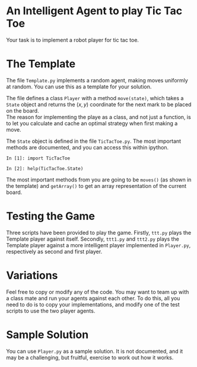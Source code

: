 # An Intelligent Agent to play Tic Tac Toe

Your task is to implement a robot player for tic tac toe.

# The Template

The file `Template.py` implements a random agent, making moves
uniformly at random.  You can use this as a template for your 
solution.

The file defines a class `Player` with a method `move(state)`,
which takes a `State` object and returns the $(x,y)$ coordinate
for the next mark to be placed on the board.  
The reason for implementing the playe as a class, and not just
a function, is to let you calculate and cache an optimal strategy
when first making a move.

The `State` object is defined in the file `TicTacToe.py`.
The most important methods are documented, and you can access
this within ipython.

```
In [1]: import TicTacToe

In [2]: help(TicTacToe.State)
```

The most important methods from you are going to be `moves()`
(as shown in the template) and `getArray()` to get an array
representation of the current board.

# Testing the Game

Three scripts have been provided to play the game.
Firstly, `ttt.py` plays the Template player against itself.
Secondly, `ttt1.py` and `ttt2.py` plays the Template player against
a more intelligent player implemented in `Player.py`, respectively as
second and first player.

# Variations

Feel free to copy or modify any of the code.  You may want to 
team up with a class mate and run your agents against each other.
To do this, all you need to do is to copy your implementations, and
modify one of the test scripts to use the two player agents.

# Sample Solution

You can use `Player.py` as a sample solution.  It is not documented,
and it may be a challenging, but fruitful, exercise to work out how
it works.
